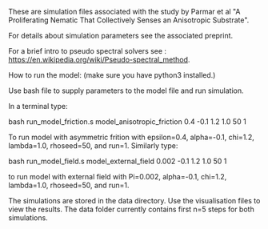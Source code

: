 These are simulation files associated with the study by Parmar et al "A Proliferating Nematic That Collectively Senses an Anisotropic Substrate".

For details about simulation parameters see the associated preprint.

For a brief intro to pseudo spectral solvers see : https://en.wikipedia.org/wiki/Pseudo-spectral_method.

How to run the model: (make sure you have python3 installed.)

Use bash file to supply parameters to the model file and run simulation.

In a terminal type:

bash run_model_friction.s model_anisotropic_friction 0.4 -0.1 1.2 1.0 50 1

To run model with asymmetric frition with epsilon=0.4, alpha=-0.1, chi=1.2, lambda=1.0, rhoseed=50, and run=1. Similarly type:

bash run_model_field.s model_external_field 0.002 -0.1 1.2 1.0 50 1

to run model with external field with Pi=0.002, alpha=-0.1, chi=1.2, lambda=1.0, rhoseed=50, and run=1.

The simulations are stored in the data directory. Use the visualisation files to view the results. The data folder currently contains first n=5 steps for both simulations.